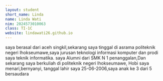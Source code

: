 ```yaml
---
layout: student
short_name: Linda
name: Linda Wati
nim: 2024573010063
class: TI-1C
website: lindawati26.github.io
---
```

 saya 
    berasal dari aceh singkil,sekarang saya tinggal di asrama politeknik negeri lhokseumawe,saya jurusan teknologi informasi komputer dan 
    prodi saya teknik informatika. saya Alumni dari SMK N 1 penanggalan,Dan sekarang saya berkuliah di politeknik negeri lhokseumawe,
    Hobi saya menari,bernyanyi, tanggal lahir saya 25-06-2006,saya anak ke 3 dari 5 bersaudara
